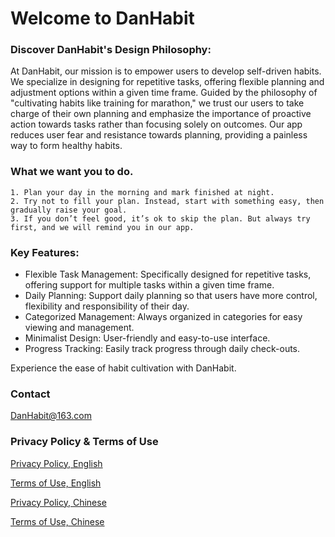 # Welcome to DanHabit

### Discover DanHabit's Design Philosophy:

At DanHabit, our mission is to empower users to develop self-driven habits. We specialize in designing for repetitive tasks, offering flexible planning and adjustment options within a given time frame. Guided by the philosophy of "cultivating habits like training for marathon," we trust our users to take charge of their own planning and emphasize the importance of proactive action towards tasks rather than focusing solely on outcomes. Our app reduces user fear and resistance towards planning, providing a painless way to form healthy habits. 


### What we want you to do. 

    1. Plan your day in the morning and mark finished at night.
    2. Try not to fill your plan. Instead, start with something easy, then gradually raise your goal.
    3. If you don’t feel good, it’s ok to skip the plan. But always try first, and we will remind you in our app.


### Key Features:

- Flexible Task Management: Specifically designed for repetitive tasks, offering support for multiple tasks within a given time frame.
- Daily Planning: Support daily planning so that users have more control, flexibility and responsibility of their day.
- Categorized Management: Always organized in categories for easy viewing and management.
- Minimalist Design: User-friendly and easy-to-use interface.
- Progress Tracking: Easily track progress through daily check-outs.


Experience the ease of habit cultivation with DanHabit.



### Contact

DanHabit@163.com

### Privacy Policy & Terms of Use

[Privacy Policy, English](https://github.com/danhabit/DanHabit_Support.github.io/blob/main/Privacy%20Policy%20EN.md)

[Terms of Use, English](https://github.com/danhabit/DanHabit_Support.github.io/blob/main/Terms%20of%20Service%20EN.md)

[Privacy Policy, Chinese](https://github.com/danhabit/DanHabit_Support.github.io/blob/main/Privacy%20Policy%20ZH.md)

[Terms of Use, Chinese](https://github.com/danhabit/DanHabit_Support.github.io/blob/main/Terms%20of%20Service%20ZH.md)




